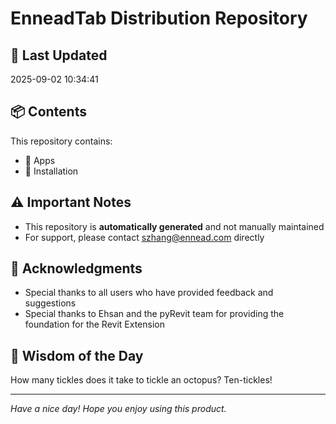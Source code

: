 # EnneadTab Distribution Repository

## 📅 Last Updated
2025-09-02 10:34:41



## 📦 Contents
This repository contains:
- 📂 Apps
- 📂 Installation

## ⚠️ Important Notes
- This repository is **automatically generated** and not manually maintained
- For support, please contact szhang@ennead.com directly

## 🙏 Acknowledgments
- Special thanks to all users who have provided feedback and suggestions
- Special thanks to Ehsan and the pyRevit team for providing the foundation for the Revit Extension

## 💭 Wisdom of the Day
How many tickles does it take to tickle an octopus? Ten-tickles!

---
*Have a nice day! Hope you enjoy using this product.*
